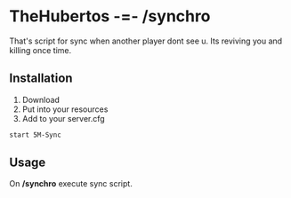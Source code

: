 # TheHubertos -=- /synchro

That's script for sync when another player dont see u. Its reviving you and killing once time.

## Installation

1. Download 
2. Put into your resources 
3. Add to your server.cfg

```bash
start 5M-Sync
```

## Usage

On **/synchro** execute sync script.
